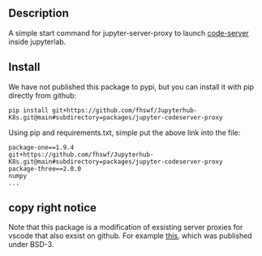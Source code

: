 ## Description
A simple start command for jupyter-server-proxy to launch [code-server](https://github.com/coder/code-server) inside jupyterlab.

## Install
We have not published this package to pypi, but you can install it with pip directly from github:
```
pip install git+https://github.com/fhswf/Jupyterhub-K8s.git@main#subdirectory=packages/jupyter-codeserver-proxy
```
Using pip and requirements.txt, simple put the above link into the file:
```
package-one==1.9.4
git+https://github.com/fhswf/Jupyterhub-K8s.git@main#subdirectory=packages/jupyter-codeserver-proxy
package-three==2.0.0
numpy
...
```
## copy right notice
Note that this package is a modification of exsisting server proxies for vscode that also exsist on github.
For example [this](https://github.com/betatim/vscode-binder/tree/master/jupyter_vscode_proxy), which was published under BSD-3.
